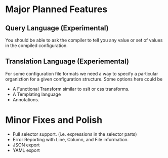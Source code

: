 # Major Planned Features

## Query Language (Experimental)

You should be able to ask the compiler to tell you any value or set of values in the
compiled configuration.

## Translation Language (Experiemental)

For some configuration file formats we need a way to specify a particular
organiztion for a given configuration structure. Some options here could be
 
* A Functional Transform similar to xslt or css transforms.
* A Templating language
* Annotations.

# Minor Fixes and Polish

* Full selector support. (i.e. expressions in the selector parts)
* Error Reporting with Line, Column, and File information.
* JSON export
* YAML export